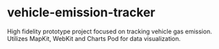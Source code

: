# vehicle-emission-tracker
High fidelity prototype project focused on tracking vehicle gas emission. Utilizes MapKit, WebKit and Charts Pod for data visualization.

